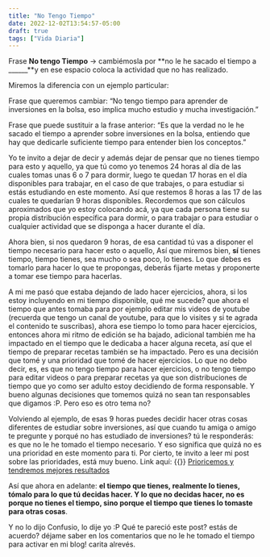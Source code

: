 ```yaml
---
title: "No Tengo Tiempo"
date: 2022-12-02T13:54:57-05:00
draft: true
tags: ["Vida Diaria"]
---
```

Frase **No tengo Tiempo** -> cambiémosla por **no le he sacado el tiempo a ______**y en ese espacio coloca la actividad que no has realizado. 

Miremos la diferencia con un ejemplo particular:

Frase que queremos cambiar: “No tengo tiempo para aprender de inversiones en la bolsa, eso implica mucho estudio y mucha investigación.”

Frase que puede sustituir a la frase anterior: “Es que la verdad no le he sacado el tiempo a aprender sobre inversiones en la bolsa, entiendo que hay que dedicarle suficiente tiempo para entender bien los conceptos.”

Yo te invito a dejar de decir y además dejar de pensar que no tienes tiempo para esto y aquello, ya que tú como yo tenemos 24 horas al día de las cuales tomas unas 6 o 7 para dormir, luego te quedan 17 horas en el día disponibles para trabajar, en el caso de que trabajes, o para estudiar si estás estudiando en este momento. Así que restemos 8 horas a las 17 de las cuales te quedarían 9 horas disponibles. Recordemos que son cálculos aproximados que yo estoy colocando acá, ya que cada persona tiene su propia distribución específica para dormir, o para trabajar o para estudiar o cualquier actividad que se disponga a hacer durante el día.

Ahora bien, si nos quedaron 9 horas, de esa cantidad tú vas a disponer el tiempo necesario para hacer esto o aquello, Así que miremos bien, **sí** tienes tiempo, tiempo tienes, sea mucho o sea poco, lo tienes. Lo que debes es tomarlo para hacer lo que te propongas, deberás fijarte metas y proponerte a tomar ese tiempo para hacerlas. 

A mi me pasó que estaba dejando de lado hacer ejercicios, ahora, si los estoy incluyendo en mi tiempo disponible, qué me sucede? que ahora el tiempo que antes tomaba para por ejemplo editar mis videos de youtube (recuerda que tengo un canal de youtube, para que lo visites y si te agrada el contenido te suscribas), ahora ese tiempo lo tomo para hacer ejercicios, entonces ahora mi ritmo de edición se ha bajado, adicional también me ha impactado en el tiempo que le dedicaba a hacer alguna receta, así que el tiempo de preparar recetas también se ha impactado. Pero es una decisión que tomé y una prioridad que tomé de hacer ejercicios. Lo que no debo decir, es, es que no tengo tiempo para hacer ejercicios, o no tengo tiempo para editar videos o para preparar recetas ya que son distribuciones de tiempo que yo como ser adulto estoy decidiendo de forma responsable. Y bueno algunas decisiones que tomemos quizá no sean tan responsables que digamos :P. Pero eso es otro tema no? 

Volviendo al ejemplo, de esas 9 horas puedes decidir hacer otras cosas diferentes de estudiar sobre inversiones, así que cuando tu amiga o amigo te pregunte y porqué no has estudiado de inversiones? tú le responderás: es que no le he tomado el tiempo necesario. Y eso significa que quizá no es una prioridad en este momento para ti. Por cierto, te invito a leer mi post sobre las prioridades, está muy bueno. Link aquí: {{<icon class="fa fa-hand-o-right">}}&nbsp;[Prioricemos y tendremos mejores resultados](posts/priorizar_tareas)

Así que ahora en adelante: **el tiempo que tienes, realmente lo tienes, tómalo para lo que tú decidas hacer. Y lo que no decidas hacer, no es porque no tienes el tiempo, sino porque el tiempo que tienes lo tomaste para otras cosas**.

Y no lo dijo Confusio, lo dije yo :P
Qué te pareció este post? estás de acuerdo? déjame saber en los comentarios que no le he tomado el tiempo para activar en mi blog! carita alrevés.